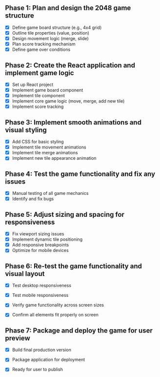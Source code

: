 ## Phase 1: Plan and design the 2048 game structure
- [x] Define game board structure (e.g., 4x4 grid)
- [x] Outline tile properties (value, position)
- [x] Design movement logic (merge, slide)
- [x] Plan score tracking mechanism
- [x] Define game over conditions

## Phase 2: Create the React application and implement game logic
- [x] Set up React project
- [x] Implement game board component
- [x] Implement tile component
- [x] Implement core game logic (move, merge, add new tile)
- [x] Implement score tracking

## Phase 3: Implement smooth animations and visual styling
- [x] Add CSS for basic styling
- [x] Implement tile movement animations
- [x] Implement tile merge animations
- [x] Implement new tile appearance animation

## Phase 4: Test the game functionality and fix any issues
- [x] Manual testing of all game mechanics
- [x] Identify and fix bugs

## Phase 5: Adjust sizing and spacing for responsiveness
- [x] Fix viewport sizing issues
- [x] Implement dynamic tile positioning
- [x] Add responsive breakpoints
- [x] Optimize for mobile devices

## Phase 6: Re-test the game functionality and visual layout
- [x] Test desktop responsiveness
- [x] Test mobile responsiveness
- [x] Verify game functionality across screen sizes
- [x] Confirm all elements fit properly on screen


## Phase 7: Package and deploy the game for user preview
- [x] Build final production version
- [x] Package application for deployment
- [x] Ready for user to publish

